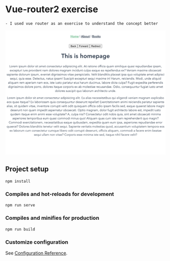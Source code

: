 # Vue-router2 exercise

```
- I used vue router as an exercise to understand the concept better
```

![](src/assets/router-screen.png)

## Project setup

```
npm install
```

### Compiles and hot-reloads for development

```
npm run serve
```

### Compiles and minifies for production

```
npm run build
```

### Customize configuration

See [Configuration Reference](https://cli.vuejs.org/config/).
